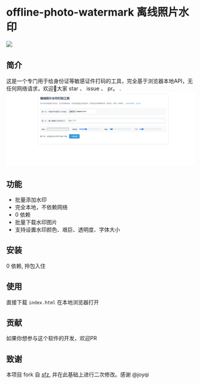 # offline-photo-watermark 离线照片水印

![](https://img.shields.io/github/stars/jzsn2018/offline-photo-watermark.svg)
## 简介
这是一个专门用于给身份证等敏感证件打码的工具，完全基于浏览器本地API，无任何网络请求，欢迎👏大家 star 、 issue 、 pr。
.
![img.png](snapshot/img.png)
## 功能
- 批量添加水印
- 完全本地，不依赖网络
- 0 依赖
- 批量下载水印图片
- 支持设置水印颜色、艰巨、透明度、字体大小
## 安装
0 依赖, 拎包入住
## 使用
直接下载 `index.html` 在本地浏览器打开
## 贡献
如果你想参与这个软件的开发，欢迎PR
## 致谢
本项目 fork 自 [sfz](https://github.com/joyqi/sfz), 并在此基础上进行二次修改。感谢 @joyqi